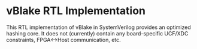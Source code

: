 # vBlake RTL Implementation
This RTL implementation of vBlake in SystemVerilog provides an optimized hashing core. It does not (currently) contain any board-specific UCF/XDC constraints, FPGA<->Host communication, etc.

